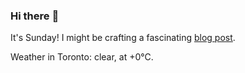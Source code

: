 ### Hi there :wave:

It's Sunday! I might be crafting a fascinating [blog post](https://benjaminwuethrich.dev).

Weather in Toronto: clear, at +0°C.
